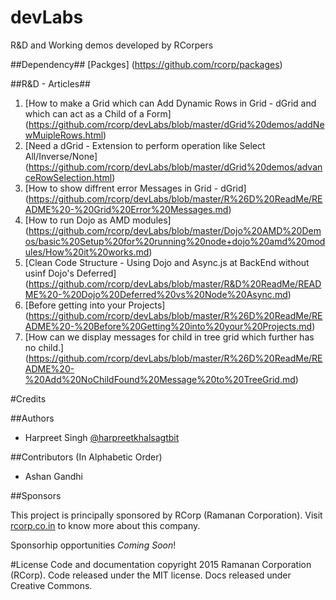 devLabs
=======

R&D and Working demos developed by RCorpers


##Dependency##
[Packges] (https://github.com/rcorp/packages)


##R&D - Articles##
 1. [How to make a Grid which can Add Dynamic Rows in Grid - dGrid and which can act as a Child of a Form] (https://github.com/rcorp/devLabs/blob/master/dGrid%20demos/addNewMuipleRows.html)
 2. [Need a dGrid - Extension to perform operation like Select All/Inverse/None] (https://github.com/rcorp/devLabs/blob/master/dGrid%20demos/advanceRowSelection.html)
 3. [How to show diffrent error Messages in Grid - dGrid] (https://github.com/rcorp/devLabs/blob/master/R%26D%20ReadMe/README%20-%20Grid%20Error%20Messages.md)
 4. [How to run Dojo as AMD modules] (https://github.com/rcorp/devLabs/blob/master/Dojo%20AMD%20Demos/basic%20Setup%20for%20running%20node+dojo%20amd%20modules/How%20it%20works.md)
 5. [Clean Code Structure - Using Dojo and Async.js at BackEnd without usinf Dojo's Deferred] (https://github.com/rcorp/devLabs/blob/master/R&D%20ReadMe/README%20-%20Dojo%20Deferred%20vs%20Node%20Async.md)
 6. [Before getting into your Projects] (https://github.com/rcorp/devLabs/blob/master/R%26D%20ReadMe/README%20-%20Before%20Getting%20into%20your%20Projects.md)
 7. [How can we display messages for child in tree grid which further has no child.] (https://github.com/rcorp/devLabs/blob/master/R%26D%20ReadMe/README%20-%20Add%20NoChildFound%20Message%20to%20TreeGrid.md)

#Credits

##Authors
- Harpreet Singh [@harpreetkhalsagtbit](http://github.com/harpreetkhalsagtbit)

##Contributors (In Alphabetic Order)
- Ashan Gandhi

##Sponsors

This project is principally sponsored by RCorp (Ramanan Corporation). Visit [rcorp.co.in](http://rcorp.co.in) to know more about this company. 

Sponsorhip opportunities *Coming Soon*!

#License
Code and documentation copyright 2015 Ramanan Corporation (RCorp). Code released under the MIT license. Docs released under Creative Commons.
